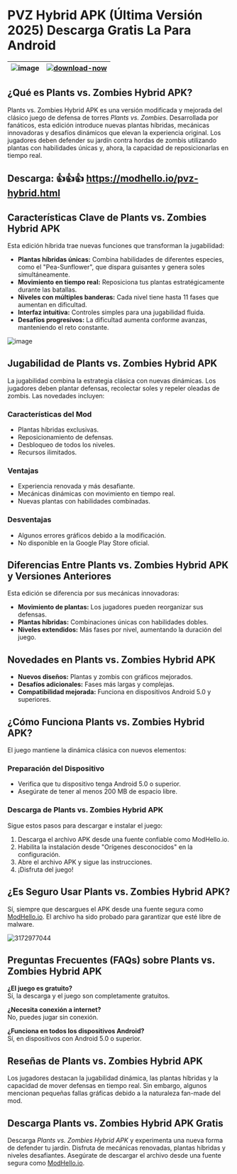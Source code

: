 # PVZ Hybrid APK (Última Versión 2025) Descarga Gratis La Para Android

| ![image](https://github.com/user-attachments/assets/7037f8a4-88c0-4e16-9493-984b033f2999) | [![download-now](https://github.com/user-attachments/assets/22657e67-9d2d-46af-a41a-5d365d2ddc1f)](https://modhello.io/pvz-hybrid.html)  |
|:-------------------------------------------------:|-----------------------|

## ¿Qué es Plants vs. Zombies Hybrid APK?

Plants vs. Zombies Hybrid APK es una versión modificada y mejorada del clásico juego de defensa de torres *Plants vs. Zombies*. Desarrollada por fanáticos, esta edición introduce nuevas plantas híbridas, mecánicas innovadoras y desafíos dinámicos que elevan la experiencia original. Los jugadores deben defender su jardín contra hordas de zombis utilizando plantas con habilidades únicas y, ahora, la capacidad de reposicionarlas en tiempo real.

## Descarga: 👍👍👍 https://modhello.io/pvz-hybrid.html

## Características Clave de Plants vs. Zombies Hybrid APK

Esta edición híbrida trae nuevas funciones que transforman la jugabilidad:

- **Plantas híbridas únicas:** Combina habilidades de diferentes especies, como el "Pea-Sunflower", que dispara guisantes y genera soles simultáneamente.
- **Movimiento en tiempo real:** Reposiciona tus plantas estratégicamente durante las batallas.
- **Niveles con múltiples banderas:** Cada nivel tiene hasta 11 fases que aumentan en dificultad.
- **Interfaz intuitiva:** Controles simples para una jugabilidad fluida.
- **Desafíos progresivos:** La dificultad aumenta conforme avanzas, manteniendo el reto constante.

![image](https://github.com/user-attachments/assets/80088515-e732-4fbb-8cf8-4464d96683e0)

## Jugabilidad de Plants vs. Zombies Hybrid APK

La jugabilidad combina la estrategia clásica con nuevas dinámicas. Los jugadores deben plantar defensas, recolectar soles y repeler oleadas de zombis. Las novedades incluyen:

### Características del Mod

- Plantas híbridas exclusivas.
- Reposicionamiento de defensas.
- Desbloqueo de todos los niveles.
- Recursos ilimitados.

### Ventajas

- Experiencia renovada y más desafiante.
- Mecánicas dinámicas con movimiento en tiempo real.
- Nuevas plantas con habilidades combinadas.

### Desventajas

- Algunos errores gráficos debido a la modificación.
- No disponible en la Google Play Store oficial.

## Diferencias Entre Plants vs. Zombies Hybrid APK y Versiones Anteriores

Esta edición se diferencia por sus mecánicas innovadoras:

- **Movimiento de plantas:** Los jugadores pueden reorganizar sus defensas.
- **Plantas híbridas:** Combinaciones únicas con habilidades dobles.
- **Niveles extendidos:** Más fases por nivel, aumentando la duración del juego.

## Novedades en Plants vs. Zombies Hybrid APK

- **Nuevos diseños:** Plantas y zombis con gráficos mejorados.
- **Desafíos adicionales:** Fases más largas y complejas.
- **Compatibilidad mejorada:** Funciona en dispositivos Android 5.0 y superiores.

## ¿Cómo Funciona Plants vs. Zombies Hybrid APK?

El juego mantiene la dinámica clásica con nuevos elementos:

### Preparación del Dispositivo

- Verifica que tu dispositivo tenga Android 5.0 o superior.
- Asegúrate de tener al menos 200 MB de espacio libre.

### Descarga de Plants vs. Zombies Hybrid APK

Sigue estos pasos para descargar e instalar el juego:

1. Descarga el archivo APK desde una fuente confiable como ModHello.io.
2. Habilita la instalación desde "Orígenes desconocidos" en la configuración.
3. Abre el archivo APK y sigue las instrucciones.
4. ¡Disfruta del juego!

## ¿Es Seguro Usar Plants vs. Zombies Hybrid APK?

Sí, siempre que descargues el APK desde una fuente segura como [ModHello.io](https://modhello.io). El archivo ha sido probado para garantizar que esté libre de malware.

![3172977044](https://github.com/user-attachments/assets/910340c0-2c89-4205-80cc-38b2781d616f)

## Preguntas Frecuentes (FAQs) sobre Plants vs. Zombies Hybrid APK

**¿El juego es gratuito?**  
Sí, la descarga y el juego son completamente gratuitos.

**¿Necesita conexión a internet?**  
No, puedes jugar sin conexión.

**¿Funciona en todos los dispositivos Android?**  
Sí, en dispositivos con Android 5.0 o superior.

## Reseñas de Plants vs. Zombies Hybrid APK

Los jugadores destacan la jugabilidad dinámica, las plantas híbridas y la capacidad de mover defensas en tiempo real. Sin embargo, algunos mencionan pequeñas fallas gráficas debido a la naturaleza fan-made del mod.

## Descarga Plants vs. Zombies Hybrid APK Gratis

Descarga *Plants vs. Zombies Hybrid APK* y experimenta una nueva forma de defender tu jardín. Disfruta de mecánicas renovadas, plantas híbridas y niveles desafiantes. Asegúrate de descargar el archivo desde una fuente segura como [ModHello.io](https://modhello.io).

